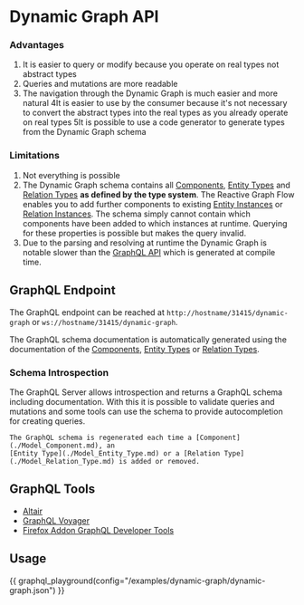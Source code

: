 # Dynamic Graph API

### Advantages

1. It is easier to query or modify because you operate on real types not abstract types
2. Queries and mutations are more readable
3. The navigation through the Dynamic Graph is much easier and more natural
4It is easier to use by the consumer because it's not necessary to convert the abstract types into the real types as
   you already operate on real types
5It is possible to use a code generator to generate types from the Dynamic Graph schema

### Limitations

1. Not everything is possible
2. The Dynamic Graph schema contains all [Components](./Model_Component.md), [Entity Types](./Model_Entity_Type.md) and
   [Relation Types](./Model_Relation_Type.md) __as defined by the type system__. The Reactive Graph Flow enables you to
   add further components to existing [Entity Instances](./Model_Entity_Instance.md) or
   [Relation Instances](./Model_Relation_Instance.md). The schema simply cannot contain which components have been added
   to which instances at runtime. Querying for these properties is possible but makes the query invalid.
3. Due to the parsing and resolving at runtime the Dynamic Graph is notable slower than the
   [GraphQL API](./GraphQL_API.md) which is generated at compile time.

## GraphQL Endpoint

The GraphQL endpoint can be reached at `http://hostname/31415/dynamic-graph` or `ws://hostname/31415/dynamic-graph`.

The GraphQL schema documentation is automatically generated using the documentation of the
[Components](./Model_Component.md), [Entity Types](./Model_Entity_Type.md) or
[Relation Types](./Model_Relation_Type.md).

### Schema Introspection

The GraphQL Server allows introspection and returns a GraphQL schema including documentation. With this it is possible
to validate queries and mutations and some tools can use the schema to provide autocompletion for creating queries.

```admonish tip "Schema Regeneration"
The GraphQL schema is regenerated each time a [Component](./Model_Component.md), an
[Entity Type](./Model_Entity_Type.md) or a [Relation Type](./Model_Relation_Type.md) is added or removed.
```


## GraphQL Tools

* [Altair](https://altair.sirmuel.design/)
* [GraphQL Voyager](https://apis.guru/graphql-voyager/)
* [Firefox Addon GraphQL Developer Tools](https://addons.mozilla.org/de/firefox/addon/graphql-developer-tools/)

## Usage

{{ graphql_playground(config="/examples/dynamic-graph/dynamic-graph.json") }}
